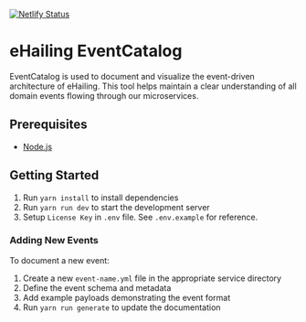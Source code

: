 [![Netlify Status](https://api.netlify.com/api/v1/badges/ff82b0cb-bbb5-4d49-b326-e4792d673420/deploy-status)](https://app.netlify.com/projects/medals-bringer-5v/deploys)

# eHailing EventCatalog

EventCatalog is used to document and visualize the event-driven architecture of eHailing. This tool helps maintain a clear understanding of all domain events flowing through our microservices.

## Prerequisites

- [Node.js](https://nodejs.org/en/download/)

## Getting Started

1. Run `yarn install` to install dependencies
2. Run `yarn run dev` to start the development server
3. Setup `License Key` in `.env` file. See `.env.example` for reference.

### Adding New Events

To document a new event:

1. Create a new `event-name.yml` file in the appropriate service directory
2. Define the event schema and metadata
3. Add example payloads demonstrating the event format
4. Run `yarn run generate` to update the documentation
